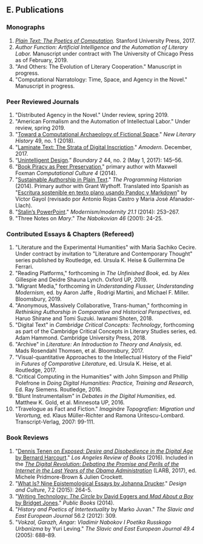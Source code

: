 ## E. Publications

### Monographs

1. *[Plain Text: The Poetics of Computation](http://www.sup.org/books/title/?id=26821).*
   Stanford University Press, 2017.
2. *Author Function: Artificial Intelligence and the Automation of Literary Labor.* Manuscript
   under contract with The University of Chicago Press as of February, 2019.
3. "And Others: The Evolution of Literary Cooperation." Manuscript in progress.
4. "Computational Narratology: Time, Space, and Agency in the Novel." Manuscript in progress.

### Peer Reviewed Journals

1. "Distributed Agency in the Novel." Under review, spring 2019.
1. "American Formalism and the Automation of Intellectual Labor." Under review, spring 2019.
1. "[Toward a Computational Archaeology of Fictional
   Space](https://academiccommons.columbia.edu/doi/10.7916/D8QC1M5D)." *New Literary History*
49, no. 1 (2018).
2. "[Laminate Text: The Strata of Digital
   Inscription](http://amodern.net/article/laminate-text/)." *Amodern*.  December, 2017.
3. “[Unintelligent Design](http://boundary2.dukejournals.org/content/44/2/145.abstract).”
   *Boundary 2* 44, no. 2 (May 1, 2017): 145–56.
4. "[Book Piracy as Peer
   Preservation](http://computationalculture.net/article/book-piracy-as-peer-preservation),"
primary author with Maxwell Foxman *Computational Culture 4* (2014).
5. "[Sustainable Authorship in Plain
   Text](http://programminghistorian.org/lessons/sustainable-authorship-in-plain-text-using-pandoc-and-markdown)."
*The Programming Historian* (2014). Primary author with Grant Wythoff. Translated into Spanish
as "[Escritura sostenible en texto plano usando Pandoc y
Markdown](http://programminghistorian.org/es/lecciones/escritura-sostenible-usando-pandoc-y-markdown)"
by Víctor Gayol (revisado por Antonio Rojas Castro y Maria José Afanador-Llach).
6. "[Stalin’s
   PowerPoint](http://muse.jhu.edu/journals/modernism-modernity/v021/21.1.tenen.html)."
*Modernism/modernity 21.1* (2014): 253–267.
7. "Three Notes on *Mary*." *The Nabokovian 46* (2001): 24-25.

### Contributed Essays & Chapters (Refereed)

1. "Literature and the Experimental Humanities" with Maria Sachiko Cecire.  Under contract by
   invitation to "Literature and Contemporary Thought" series published by Routledge, ed.
Ursula K. Heise & Guillermina De Ferrari.
1. "Reading Platforms," forthcoming in *The Unfinished Book*, ed. by Alex Gillespie and  Deidre
   Shauna Lynch. Oxford UP, 2019.
1. "Migrant Media," forthcoming in *Understanding Flusser, Understanding Modernism*, ed. by
   Aaron Jaffe , Rodrigi Martini, and Michael F. Miller. Bloomsbury, 2019.
1. "Anonymous, Massively Collaborative, Trans-human," forthcoming in *Rethinking Authorship in
   Comparative and Historical Perspectives*, ed.  Haruo Shirane and Tomi Suzuki. Iwanami
Shoten, 2018.
2. "Digital Text" in *Cambridge Critical Concepts: Technology*, forthcoming as part of the
   Cambridge Critical Concepts in Literary Studies series, ed.  Adam Hammond. Cambridge
University Press, 2018.
3. "Archive" in *Literature: An Introduction to Theory and Analysis*, ed. Mads Rosendahl
   Thomsen, et al. Bloomsbury, 2017.
5. "Visual-quantitative Approaches to the Intellectual History of the Field" in *Futures of
   Comparative Literature*, ed. Ursula K. Heise, et al.  Routledge, 2017.
4. "Critical Computing in the Humanities" with John Simpson and Phillip Polefrone in *Doing
   Digital Humanities: Practice, Training and Research*, Ed. Ray Siemens. Routledge, 2016.
6. "Blunt Instrumentalism" in *Debates in the Digital Humanities*, ed.  Matthew K. Gold, et al.
   Minnesota UP, 2016.
7. "Travelogue as Fact and Fiction." *Imaginäre Topografien: Migration und Verortung,* ed.
   Klaus Müller-Richter and Ramona Uritescu-Lombard.  Transcript-Verlag, 2007: 99-111.

### Book Reviews

1. "[Dennis Tenen on *Exposed: Desire and Disobedience in the Digital Age* by
   Bernard Harcourt](https://lareviewofbooks.org/review/opt-out)." *Los
Angeles Review of Books* (2016). Included in the [*The Digital Revolution:
Debating the Promise and Perils of the Internet in the Last Years of the Obama
Administration*](https://lareviewofbooks.org/article/los-angeles-review-of-books-digital-editions-the-digital-revolution-debating-the-promise-and-perils-of-the-internet-and-algorithmic-lives-in-the-last-years-of-the-obama-administration/)
(LARB, 2017), ed.  Michele Pridmore-Brown & Julien Crockett.
2. "[What Is? Nine Epistemological Essays by Johanna
   Drucker](http://www.tandfonline.com/doi/full/10.1080/17547075.2015.1051841#abstract)."
*Design and Culture*, 7.2 (2015): 264-5.
3. "[Writing Technology: *The Circle* by David Eggers and *Mad About a Boy* by
   Bridget Jones](http://www.publicbooks.org/fiction/writing-technology)."
*Public Books* (2014).
4. "*History and Poetics of Intertextuality* by Marko Juvan." *The Slavic and
   East European Journal* 56.2 (2012): 309.
5. "*Vokzal, Garazh, Angar: Vladimir Nabokov I Poetika Russkogo Urbanizma* by
   Yuri Leving." *The Slavic and East European Journal 49.4* (2005): 688–89.


